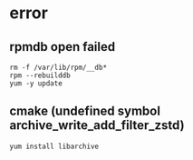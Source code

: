 # error

## rpmdb open failed
```
rm -f /var/lib/rpm/__db*
rpm --rebuilddb
yum -y update
```

## cmake (undefined symbol archive_write_add_filter_zstd)
```
yum install libarchive
```